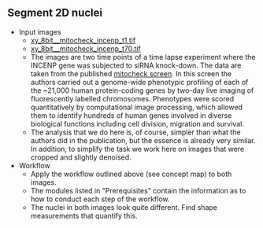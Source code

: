 ## Segment 2D nuclei
- Input images
  - [xy_8bit__mitocheck_incenp_t1.tif](https://github.com/NEUBIAS/training-resources/raw/master/image_data/xy_8bit__mitocheck_incenp_t1.tif)
  - [xy_8bit__mitocheck_incenp_t70.tif](https://github.com/NEUBIAS/training-resources/raw/master/image_data/xy_8bit__mitocheck_incenp_t70.tif)
  - The images are two time points of a time lapse experiment where the INCENP gene was subjected to siRNA knock-down. The data are taken from the published [mitocheck screen](https://www.ncbi.nlm.nih.gov/pmc/articles/PMC3108885/). In this screen the authors carried out a genome-wide phenotypic profiling of each of the ~21,000 human protein-coding genes by two-day live imaging of fluorescently labelled chromosomes. Phenotypes were scored quantitatively by computational image processing, which allowed them to identify hundreds of human genes involved in diverse biological functions including cell division, migration and survival.
  - The analysis that we do here is, of course, simpler than what the authors did in the publication, but the essence is already very similar. In addition, to simplify the task we work here on images that were cropped and slightly denoised.
- Workflow
  - Apply the workflow outlined above (see concept map) to both images.
  - The modules listed in "Prerequisites" contain the information as to how to conduct each step of the workflow.
  - The nuclei in both images look quite different. Find shape measurements that quantify this.